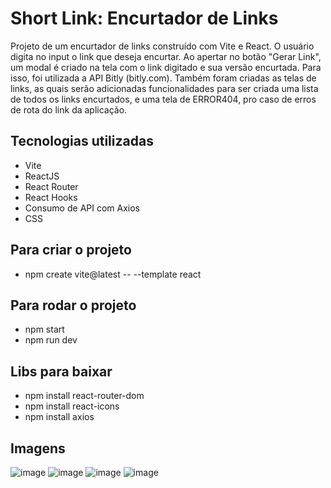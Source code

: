 # Short Link: Encurtador de Links
Projeto de um encurtador de links construído com Vite e React. O usuário digita no input o link que deseja encurtar. Ao apertar no botão "Gerar Link", um modal é criado na tela com o link digitado e sua versão encurtada. Para isso, foi utilizada a API Bitly (bitly.com).
Também foram criadas as telas de links, as quais serão adicionadas funcionalidades para ser criada uma lista de todos os links encurtados, e uma tela de ERROR404, pro caso de erros de rota do link da aplicação.

## Tecnologias utilizadas
- Vite
- ReactJS
- React Router
- React Hooks
- Consumo de API com Axios
- CSS

## Para criar o projeto
- npm create vite@latest -- --template react

## Para rodar o projeto
- npm start
- npm run dev

## Libs para baixar
- npm install react-router-dom
- npm install react-icons
- npm install axios

## Imagens
![image](https://user-images.githubusercontent.com/105760278/212805559-b5a14279-b369-4067-82eb-f760021ec67d.png)
![image](https://user-images.githubusercontent.com/105760278/212805658-8d5ea195-5194-4a96-8081-25917141d407.png)
![image](https://user-images.githubusercontent.com/105760278/212805710-bfe27bd8-dfd7-40e6-ad04-0b002d9caa2d.png)
![image](https://user-images.githubusercontent.com/105760278/212805856-66139fab-4a99-48a8-865f-ace8e39d180a.png)

